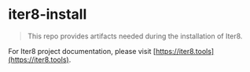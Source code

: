 # iter8-install

> This repo provides artifacts needed during the installation of Iter8.

For Iter8 project documentation, please visit [https://iter8.tools](https://iter8.tools).